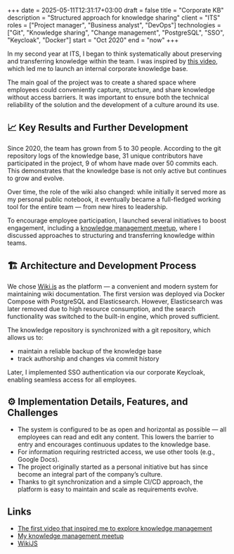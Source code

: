 +++ 
date         = 2025-05-11T12:31:17+03:00
draft        = false
title        = "Corporate KB"
description  = "Structured approach for knowledge sharing"
client       = "ITS"
roles        = ["Project manager", "Business analyst", "DevOps"]
technologies = ["Git", "Knowledge sharing", "Change management", "PostgreSQL", "SSO", "Keycloak", "Docker"]
start        = "Oct 2020"
end          = "now"
+++

In my second year at ITS, I began to think systematically about preserving and transferring knowledge within the team. I was inspired by [this video](https://youtu.be/9hruCcHC4FY?feature=shared), which led me to launch an internal corporate knowledge base.

The main goal of the project was to create a shared space where employees could conveniently capture, structure, and share knowledge without access barriers. It was important to ensure both the technical reliability of the solution and the development of a culture around its use.

## 📈 Key Results and Further Development

Since 2020, the team has grown from 5 to 30 people. According to the git repository logs of the knowledge base, 31 unique contributors have participated in the project, 9 of whom have made over 50 commits each. This demonstrates that the knowledge base is not only active but continues to grow and evolve.

Over time, the role of the wiki also changed: while initially it served more as my personal public notebook, it eventually became a full-fledged working tool for the entire team — from new hires to leadership.

To encourage employee participation, I launched several initiatives to boost engagement, including a [knowledge management meetup](https://youtu.be/sdgjbPIgvRQ), where I discussed approaches to structuring and transferring knowledge within teams.

## 🏗 Architecture and Development Process

We chose [Wiki.js](https://js.wiki/) as the platform — a convenient and modern system for maintaining wiki documentation. The first version was deployed via Docker Compose with PostgreSQL and Elasticsearch. However, Elasticsearch was later removed due to high resource consumption, and the search functionality was switched to the built-in engine, which proved sufficient.

The knowledge repository is synchronized with a git repository, which allows us to:

* maintain a reliable backup of the knowledge base
* track authorship and changes via commit history

Later, I implemented SSO authentication via our corporate Keycloak, enabling seamless access for all employees.

## ⚙️ Implementation Details, Features, and Challenges

* The system is configured to be as open and horizontal as possible — all employees can read and edit any content. This lowers the barrier to entry and encourages continuous updates to the knowledge base.
* For information requiring restricted access, we use other tools (e.g., Google Docs).
* The project originally started as a personal initiative but has since become an integral part of the company’s culture.
* Thanks to git synchronization and a simple CI/CD approach, the platform is easy to maintain and scale as requirements evolve.

## Links

* [The first video that inspired me to explore knowledge management](https://youtu.be/9hruCcHC4FY?feature=shared)
* [My knowledge management meetup](https://youtu.be/sdgjbPIgvRQ)
* [WikiJS](https://js.wiki/)
